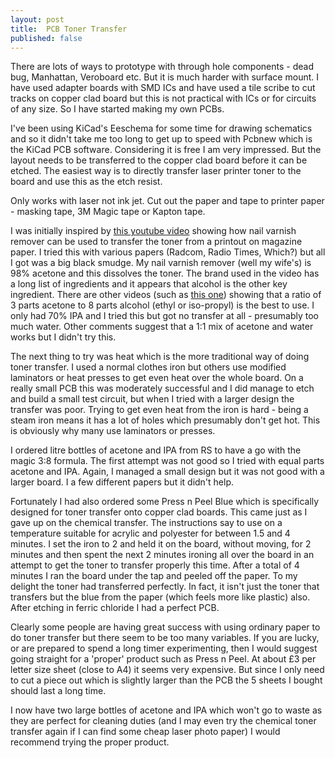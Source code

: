 ```yaml
---
layout: post
title:  PCB Toner Transfer
published: false
---
```


There are lots of ways to prototype with through hole components - dead bug, Manhattan, Veroboard etc. But it is much harder 
with surface mount. I have used adapter boards with SMD ICs and have used a tile scribe to cut tracks on copper clad board but this is 
not practical with ICs or for circuits of any size. So I have started making my own PCBs.

I've been using KiCad's Eeschema for some time for drawing schematics and so it didn't take me too long to get up to speed with Pcbnew
which is the KiCad PCB software. Considering it is free I am very impressed. But the layout needs to be transferred to the copper clad
board before it can be etched. The easiest way is to directly transfer laser printer toner to the board and use this as the etch resist.

Only works with laser not ink jet.
Cut out the paper and tape to printer paper - masking tape, 3M Magic tape or Kapton tape.

I was initially inspired by [this youtube video](https://www.youtube.com/watch?v=cVhSCEPINpM&t=325s) showing how nail varnish remover
can be used to transfer the toner from a printout on
magazine paper. I tried this with various papers (Radcom, Radio Times, Which?) but all I
got was a big black smudge. My nail varnish remover (well my wife's) is 98% acetone and this dissolves the toner. The brand used in the
video has a long list of ingredients and it appears that alcohol is the other key ingredient. There are other videos (such as 
[this one](https://www.youtube.com/watch?v=rMJM_nwUZAI)) showing that a ratio
of 3 parts acetone to 8 parts alcohol (ethyl or iso-propyl) is the best to use. I only had 70% IPA and I tried this but got no transfer
at all - presumably too much water. Other comments suggest that a 1:1 mix of acetone and water works but I didn't try this.

The next thing to try was heat which is the more traditional way of doing toner transfer. I used a normal clothes iron but others use 
modified 
laminators or heat presses to get even heat over the whole board. On a really small PCB this was moderately successful and I did manage 
to etch and build a small test
circuit, but when I tried with a larger design the transfer was poor. Trying to get even heat from the iron is hard - being a steam iron
means it has a lot of holes which presumably don't get hot. This is obviously why many use laminators or presses.

I ordered litre bottles of acetone and IPA from RS to have a go with the magic 3:8 formula. The first attempt was not good so I tried
with equal parts acetone and IPA. Again, I managed a small design but it was not good with a larger board. I a few different papers
but it didn't help.

Fortunately I had also ordered some Press n Peel Blue which is specifically designed for toner transfer onto copper clad boards. This
came just as I gave up on the chemical transfer. The instructions say to use on a temperature suitable for acrylic and polyester for
between 1.5 and 4 minutes. I set the iron to 2 and held it on the board, without moving, for 2 minutes and then spent the next 2 minutes
ironing all over the board in an attempt to get the toner to transfer properly this time. After a total of 4 minutes I ran the board
under the tap and peeled off the paper. To my delight the toner had transferred perfectly. In fact, it isn't just the toner that
transfers but the blue from the paper (which feels more like plastic) also. After etching in ferric chloride I had a perfect PCB.

Clearly some people are having great success with using ordinary paper to do toner transfer but there seem to be too many variables. If
you are lucky, or are prepared to spend a long timer experimenting, then I would suggest going straight for a 'proper' product such as
Press n Peel. At about £3 per letter size sheet (close to A4) it seems very expensive. But since I only need to cut a piece out which
is slightly larger than the PCB the 5 sheets I bought should last a long time.

I now have two large bottles of acetone and IPA which won't go to waste as they are perfect for cleaning duties (and I may even try
the chemical toner transfer again if I can find some cheap laser photo paper) I would recommend trying the proper product.
